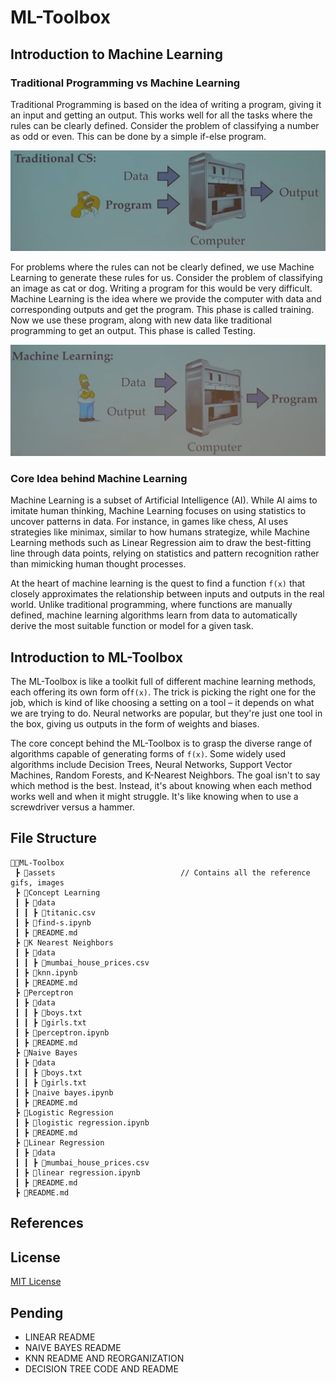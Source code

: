 # ML-Toolbox

## Introduction to Machine Learning

### Traditional Programming vs Machine Learning

Traditional Programming is based on the idea of writing a program, giving it an input and getting an output. This works well for all the tasks where the rules can be clearly defined. Consider the problem of classifying a number as odd or even. This can be done by a simple if-else program.

<img src = "assets/Traditional CS.png" alt="ML">

For problems where the rules can not be clearly defined, we use Machine Learning to generate these rules for us. Consider the problem of classifying an image as cat or dog. Writing a program for this would be very difficult. Machine Learning is the idea where we provide the computer with data and corresponding outputs and get the program. This phase is called training. Now we use these program, along with new data like traditional programming to get an output. This phase is called Testing.

<img src = "assets/ML.png" alt="ML">

### Core Idea behind Machine Learning

Machine Learning is a subset of Artificial Intelligence (AI). While AI aims to imitate human thinking, Machine Learning focuses on using statistics to uncover patterns in data. For instance, in games like chess, AI uses strategies like minimax, similar to how humans strategize, while Machine Learning methods such as Linear Regression aim to draw the best-fitting line through data points, relying on statistics and pattern recognition rather than mimicking human thought processes.

At the heart of machine learning is the quest to find a function `f(x)` that closely approximates the relationship between inputs and outputs in the real world. Unlike traditional programming, where functions are manually defined, machine learning algorithms learn from data to automatically derive the most suitable function or model for a given task.

## Introduction to ML-Toolbox

The ML-Toolbox is like a toolkit full of different machine learning methods, each offering its own form of`f(x)`. The trick is picking the right one for the job, which is kind of like choosing a setting on a tool – it depends on what we are trying to do. Neural networks are popular, but they're just one tool in the box, giving us outputs in the form of weights and biases.

The core concept behind the ML-Toolbox is to grasp the diverse range of algorithms capable of generating forms of `f(x)`. Some widely used algorithms include Decision Trees, Neural Networks, Support Vector Machines, Random Forests, and K-Nearest Neighbors. The goal isn't to say which method is the best. Instead, it's about knowing when each method works well and when it might struggle. It's like knowing when to use a screwdriver versus a hammer.

## File Structure
```
👨‍💻ML-Toolbox
 ┣ 📂assets                            // Contains all the reference gifs, images
 ┣ 📂Concept Learning
 ┃ ┣ 📂data
 ┃ ┃ ┣ 📄titanic.csv
 ┃ ┣ 📄find-s.ipynb
 ┃ ┣ 📄README.md
 ┣ 📂K Nearest Neighbors 
 ┃ ┣ 📂data
 ┃ ┃ ┣ 📄mumbai_house_prices.csv
 ┃ ┣ 📄knn.ipynb
 ┃ ┣ 📄README.md
 ┣ 📂Perceptron
 ┃ ┣ 📂data
 ┃ ┃ ┣ 📄boys.txt
 ┃ ┃ ┣ 📄girls.txt
 ┃ ┣ 📄perceptron.ipynb
 ┃ ┣ 📄README.md
 ┣ 📂Naive Bayes
 ┃ ┣ 📂data
 ┃ ┃ ┣ 📄boys.txt
 ┃ ┃ ┣ 📄girls.txt
 ┃ ┣ 📄naive bayes.ipynb
 ┃ ┣ 📄README.md
 ┣ 📂Logistic Regression
 ┃ ┣ 📄logistic regression.ipynb
 ┃ ┣ 📄README.md
 ┣ 📂Linear Regression
 ┃ ┣ 📂data
 ┃ ┃ ┣ 📄mumbai_house_prices.csv
 ┃ ┣ 📄linear regression.ipynb
 ┃ ┣ 📄README.md
 ┣ 📄README.md
``` 

## References
 
## License
[MIT License](https://opensource.org/licenses/MIT)

## Pending

* LINEAR README
* NAIVE BAYES README
* KNN README AND REORGANIZATION
* DECISION TREE CODE AND README